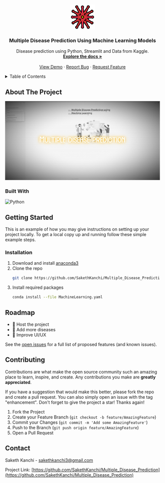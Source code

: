 <!-- Improved compatibility of back to top link: See: https://github.com/othneildrew/Best-README-Template/pull/73 -->

<a name="readme-top"></a>

<!--
*** Thanks for checking out the Best-README-Template. If you have a suggestion
*** that would make this better, please fork the repo and create a pull request
*** or simply open an issue with the tag "enhancement".
*** Don't forget to give the project a star!
*** Thanks again! Now go create something AMAZING! :D
-->
<!-- PROJECT LOGO -->
<br />
<div align="center">
  <a href="https://github.com/SakethKanchi/Multiple_Disease_Prediction">
    <img src="images/logo.png" alt="Logo" width="80" height="80">
  </a>

<h3 align="center">Multiple Disease Prediction Using Machine Learning Models</h3>

  <p align="center">
    Disease prediction using Python, Streamlit and Data from Kaggle.
    <br />
    <a href="https://github.com/SakethKanchi/Multiple_Disease_Prediction"><strong>Explore the docs »</strong></a>
    <br />
    <br />
    <a href="https://github.com/SakethKanchi/Multiple_Disease_Prediction">View Demo</a>
    ·
    <a href="https://github.com/SakethKanchi/Multiple_Disease_Prediction/issues">Report Bug</a>
    ·
    <a href="https://github.com/SakethKanchi/Multiple_Disease_Prediction/issues">Request Feature</a>
  </p>
</div>

<!-- TABLE OF CONTENTS -->
<details>
  <summary>Table of Contents</summary>
  <ol>
    <li>
      <a href="#about-the-project">About The Project</a>
      <ul>
        <li><a href="#built-with">Built With</a></li>
      </ul>
    </li>
    <li>
      <a href="#getting-started">Getting Started</a>
      <ul>
        <li><a href="#prerequisites">Prerequisites</a></li>
        <li><a href="#installation">Installation</a></li>
      </ul>
    </li>
    <li><a href="#usage">Usage</a></li>
    <li><a href="#roadmap">Roadmap</a></li>
    <li><a href="#contributing">Contributing</a></li>
    <li><a href="#contact">Contact</a></li>
    <li><a href="#acknowledgments">Acknowledgments</a></li>
  </ol>
</details>

<!-- ABOUT THE PROJECT -->

## About The Project

[![Product Name Screen Shot][product-screenshot]](https://github.com/SakethKanchi/Multiple_Disease_Prediction.git)

### Built With

![Python](https://img.shields.io/badge/python-3670A0?style=for-the-badge&logo=python&logoColor=ffdd54)

<!-- GETTING STARTED -->

## Getting Started

This is an example of how you may give instructions on setting up your project locally.
To get a local copy up and running follow these simple example steps.

### Installation

1. Download and install [anaconda3](https://www.anaconda.com/download)
2. Clone the repo
   ```sh
   git clone https://github.com/SakethKanchi/Multiple_Disease_Prediction.git
   ```
3. Install required packages
   ```sh
   conda install --file MachineLearning.yaml
   ```

<!-- ROADMAP -->

## Roadmap

- 📝 Host the project
- 📝 Add more diseases
- 📝 Improve UI/UX

See the [open issues](https://github.com/SakethKanchi/Multiple_Disease_Prediction/issues) for a full list of proposed features (and known issues).

<!-- CONTRIBUTING -->

## Contributing

Contributions are what make the open source community such an amazing place to learn, inspire, and create. Any contributions you make are **greatly appreciated**.

If you have a suggestion that would make this better, please fork the repo and create a pull request. You can also simply open an issue with the tag "enhancement".
Don't forget to give the project a star! Thanks again!

1. Fork the Project
2. Create your Feature Branch (`git checkout -b feature/AmazingFeature`)
3. Commit your Changes (`git commit -m 'Add some AmazingFeature'`)
4. Push to the Branch (`git push origin feature/AmazingFeature`)
5. Open a Pull Request

<!-- CONTACT -->

## Contact

Saketh Kanchi - sakethkanchi3@gmail.com

Project Link: [https://github.com/SakethKanchi/Multiple_Disease_Prediction](https://github.com/SakethKanchi/Multiple_Disease_Prediction)

<!-- MARKDOWN LINKS & IMAGES -->
<!-- https://www.markdownguide.org/basic-syntax/#reference-style-links -->

[contributors-shield]: https://img.shields.io/github/contributors/SakethKanchi/Multiple_Disease_Prediction.svg?style=for-the-badge
[contributors-url]: https://github.com/SakethKanchi/Multiple_Disease_Prediction/graphs/contributors
[forks-shield]: https://img.shields.io/github/forks/SakethKanchi/Multiple_Disease_Prediction.svg?style=for-the-badge
[forks-url]: https://github.com/SakethKanchi/Multiple_Disease_Prediction/network/members
[stars-shield]: https://img.shields.io/github/stars/SakethKanchi/Multiple_Disease_Prediction.svg?style=for-the-badge
[stars-url]: https://github.com/SakethKanchi/Multiple_Disease_Prediction/stargazers
[issues-shield]: https://img.shields.io/github/issues/SakethKanchi/Multiple_Disease_Prediction.svg?style=for-the-badge
[issues-url]: https://github.com/SakethKanchi/Multiple_Disease_Prediction/issues
[license-shield]: https://img.shields.io/github/license/SakethKanchi/Multiple_Disease_Prediction.svg?style=for-the-badge
[license-url]: https://github.com/SakethKanchi/Multiple_Disease_Prediction/blob/master/LICENSE.txt
[linkedin-shield]: https://img.shields.io/badge/-LinkedIn-black.svg?style=for-the-badge&logo=linkedin&colorB=555
[linkedin-url]: https://www.linkedin.com/in/saketh-kanchi-375981221/
[product-screenshot]: images/default.jpg
